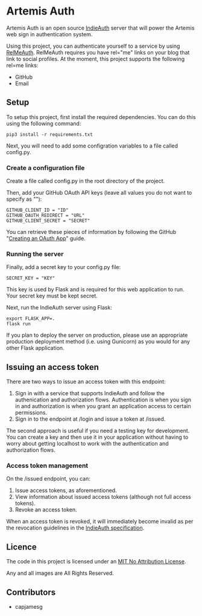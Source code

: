 # Artemis Auth

Artemis Auth is an open source [IndieAuth](https://indieauth.spec.indieweb.org) server that will power the Artemis web sign in authentication system.

Using this project, you can authenticate yourself to a service by using [RelMeAuth](https://indieweb.org/RelMeAuth). RelMeAuth requires you have rel="me" links on your blog that link to social profiles. At the moment, this project supports the following rel=me links:

- GitHub
- Email

## Setup

To setup this project, first install the required dependencies. You can do this using the following command:

    pip3 install -r requirements.txt

Next, you will need to add some configration variables to a file called config.py.

### Create a configuration file

Create a file called config.py in the root directory of the project.

Then, add your GitHub OAuth API keys (leave all values you do not want to specify as ""):

    GITHUB_CLIENT_ID = "ID"
    GITHUB_OAUTH_REDIRECT = "URL"
    GITHUB_CLIENT_SECRET = "SECRET"

You can retrieve these pieces of information by following the GitHub "[Creating an OAuth App](https://docs.github.com/en/developers/apps/building-oauth-apps/creating-an-oauth-app)" guide.

### Running the server

Finally, add a secret key to your config.py file:

    SECRET_KEY = "KEY"

This key is used by Flask and is required for this web application to run. Your secret key must be kept secret.

Next, run the IndieAuth server using Flask:

    export FLASK_APP=.
    flask run

If you plan to deploy the server on production, please use an appropriate production deployment method (i.e. using Gunicorn) as you would for any other Flask application.

## Issuing an access token

There are two ways to issue an access token with this endpoint:

1. Sign in with a service that supports IndieAuth and follow the authenication and authorization flows. Authentication is when you sign in and authorization is when you grant an application access to certain permissions.
2. Sign in to the endpoint at /login and issue a token at /issued.

The second approach is useful if you need a testing key for development. You can create a key and then use it in your application without having to worry about getting localhost to work with the authentication and authorization flows.

### Access token management

On the /issued endpoint, you can:

1. Issue access tokens, as aforementioned.
2. View information about issued access tokens (although not full access tokens).
3. Revoke an access token.

When an access token is revoked, it will immediately become invalid as per the revocation guidelines in the [IndieAuth specification](https://indieauth.spec.indieweb.org/).

## Licence

The code in this project is licensed under an [MIT No Attribution License](LICENSE).

Any and all images are All Rights Reserved.

## Contributors

- capjamesg